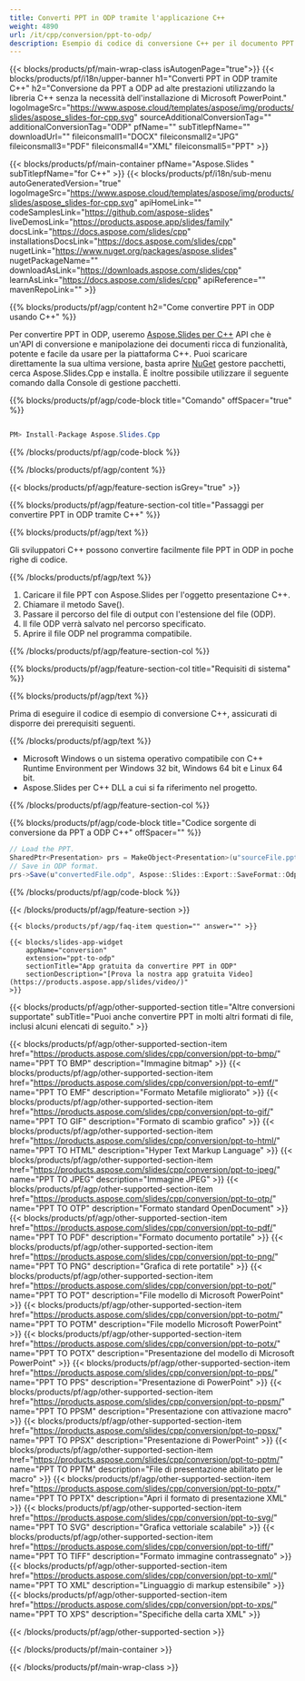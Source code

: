 ```yaml
---
title: Converti PPT in ODP tramite l'applicazione C++
weight: 4890
url: /it/cpp/conversion/ppt-to-odp/ 
description: Esempio di codice di conversione C++ per il documento PPT in formato ODP. Utilizzare il codice di esempio per la conversione batch da PPT a ODP all'interno di qualsiasi applicazione C++.
---
```


{{< blocks/products/pf/main-wrap-class isAutogenPage="true">}}
{{< blocks/products/pf/i18n/upper-banner h1="Converti PPT in ODP tramite C++" h2="Conversione da PPT a ODP ad alte prestazioni utilizzando la libreria C++ senza la necessità dell'installazione di Microsoft PowerPoint." logoImageSrc="https://www.aspose.cloud/templates/aspose/img/products/slides/aspose_slides-for-cpp.svg" sourceAdditionalConversionTag="" additionalConversionTag="ODP" pfName="" subTitlepfName="" downloadUrl="" fileiconsmall1="DOCX" fileiconsmall2="JPG" fileiconsmall3="PDF" fileiconsmall4="XML" fileiconsmall5="PPT" >}}

{{< blocks/products/pf/main-container pfName="Aspose.Slides " subTitlepfName="for C++" >}}
{{< blocks/products/pf/i18n/sub-menu autoGeneratedVersion="true" logoImageSrc="https://www.aspose.cloud/templates/aspose/img/products/slides/aspose_slides-for-cpp.svg" apiHomeLink="" codeSamplesLink="https://github.com/aspose-slides" liveDemosLink="https://products.aspose.app/slides/family" docsLink="https://docs.aspose.com/slides/cpp" installationsDocsLink="https://docs.aspose.com/slides/cpp" nugetLink="https://www.nuget.org/packages/aspose.slides" nugetPackageName="" downloadAsLink="https://downloads.aspose.com/slides/cpp" learnAsLink="https://docs.aspose.com/slides/cpp" apiReference="" mavenRepoLink="" >}}

{{% blocks/products/pf/agp/content h2="Come convertire PPT in ODP usando C++" %}}

 Per convertire PPT in ODP, useremo
 [Aspose.Slides per C++](https://products.aspose.com/slides/cpp)
 API che è un'API di conversione e manipolazione dei documenti ricca di funzionalità, potente e facile da usare per la piattaforma C++. Puoi scaricare direttamente la sua ultima versione, basta aprire
 [NuGet](https://www.nuget.org/packages/aspose.slides)
 gestore pacchetti, cerca
 Aspose.Slides.Cpp
 e installa. È inoltre possibile utilizzare il seguente comando dalla Console di gestione pacchetti.

{{% blocks/products/pf/agp/code-block title="Comando" offSpacer="true" %}}

```cs

PM> Install-Package Aspose.Slides.Cpp

```

{{% /blocks/products/pf/agp/code-block %}}

{{% /blocks/products/pf/agp/content %}}

{{< blocks/products/pf/agp/feature-section isGrey="true" >}}

{{% blocks/products/pf/agp/feature-section-col title="Passaggi per convertire PPT in ODP tramite C++" %}}

{{% blocks/products/pf/agp/text %}}

 Gli sviluppatori C++ possono convertire facilmente file PPT in ODP in poche righe di codice.

{{% /blocks/products/pf/agp/text %}}

1. Caricare il file PPT con Aspose.Slides per l'oggetto presentazione C++.
1. Chiamare il metodo Save().
1. Passare il percorso del file di output con l'estensione del file (ODP).
1. Il file ODP verrà salvato nel percorso specificato.
1. Aprire il file ODP nel programma compatibile.

{{% /blocks/products/pf/agp/feature-section-col %}}

{{% blocks/products/pf/agp/feature-section-col title="Requisiti di sistema" %}}

{{% blocks/products/pf/agp/text %}}

 Prima di eseguire il codice di esempio di conversione C++, assicurati di disporre dei prerequisiti seguenti.

{{% /blocks/products/pf/agp/text %}}

- Microsoft Windows o un sistema operativo compatibile con C++ Runtime Environment per Windows 32 bit, Windows 64 bit e Linux 64 bit.
- Aspose.Slides per C++ DLL a cui si fa riferimento nel progetto.

{{% /blocks/products/pf/agp/feature-section-col %}}

{{% blocks/products/pf/agp/code-block title="Codice sorgente di conversione da PPT a ODP C++" offSpacer="" %}}

```cs
// Load the PPT.
SharedPtr<Presentation> prs = MakeObject<Presentation>(u"sourceFile.ppt");
// Save in ODP format.
prs->Save(u"convertedFile.odp", Aspose::Slides::Export::SaveFormat::Odp);

```

{{% /blocks/products/pf/agp/code-block %}}

{{< /blocks/products/pf/agp/feature-section >}}

    {{< blocks/products/pf/agp/faq-item question="" answer="" >}}
 

<!-- aboutfile Starts -->

<!-- aboutfile Ends -->

    {{< blocks/slides-app-widget 
        appName="conversion"
        extension="ppt-to-odp"
        sectionTitle="App gratuita da convertire PPT in ODP" 
        sectionDescription="[Prova la nostra app gratuita Video](https://products.aspose.app/slides/video/)" 
    >}}
    
{{< blocks/products/pf/agp/other-supported-section title="Altre conversioni supportate" subTitle="Puoi anche convertire PPT in molti altri formati di file, inclusi alcuni elencati di seguito." >}}

{{< blocks/products/pf/agp/other-supported-section-item href="https://products.aspose.com/slides/cpp/conversion/ppt-to-bmp/" name="PPT TO BMP" description="Immagine bitmap" >}}
{{< blocks/products/pf/agp/other-supported-section-item href="https://products.aspose.com/slides/cpp/conversion/ppt-to-emf/" name="PPT TO EMF" description="Formato Metafile migliorato" >}}
{{< blocks/products/pf/agp/other-supported-section-item href="https://products.aspose.com/slides/cpp/conversion/ppt-to-gif/" name="PPT TO GIF" description="Formato di scambio grafico" >}}
{{< blocks/products/pf/agp/other-supported-section-item href="https://products.aspose.com/slides/cpp/conversion/ppt-to-html/" name="PPT TO HTML" description="Hyper Text Markup Language" >}}
{{< blocks/products/pf/agp/other-supported-section-item href="https://products.aspose.com/slides/cpp/conversion/ppt-to-jpeg/" name="PPT TO JPEG" description="Immagine JPEG" >}}
{{< blocks/products/pf/agp/other-supported-section-item href="https://products.aspose.com/slides/cpp/conversion/ppt-to-otp/" name="PPT TO OTP" description="Formato standard OpenDocument" >}}
{{< blocks/products/pf/agp/other-supported-section-item href="https://products.aspose.com/slides/cpp/conversion/ppt-to-pdf/" name="PPT TO PDF" description="Formato documento portatile" >}}
{{< blocks/products/pf/agp/other-supported-section-item href="https://products.aspose.com/slides/cpp/conversion/ppt-to-png/" name="PPT TO PNG" description="Grafica di rete portatile" >}}
{{< blocks/products/pf/agp/other-supported-section-item href="https://products.aspose.com/slides/cpp/conversion/ppt-to-pot/" name="PPT TO POT" description="File modello di Microsoft PowerPoint" >}}
{{< blocks/products/pf/agp/other-supported-section-item href="https://products.aspose.com/slides/cpp/conversion/ppt-to-potm/" name="PPT TO POTM" description="File modello Microsoft PowerPoint" >}}
{{< blocks/products/pf/agp/other-supported-section-item href="https://products.aspose.com/slides/cpp/conversion/ppt-to-potx/" name="PPT TO POTX" description="Presentazione del modello di Microsoft PowerPoint" >}}
{{< blocks/products/pf/agp/other-supported-section-item href="https://products.aspose.com/slides/cpp/conversion/ppt-to-pps/" name="PPT TO PPS" description="Presentazione di PowerPoint" >}}
{{< blocks/products/pf/agp/other-supported-section-item href="https://products.aspose.com/slides/cpp/conversion/ppt-to-ppsm/" name="PPT TO PPSM" description="Presentazione con attivazione macro" >}}
{{< blocks/products/pf/agp/other-supported-section-item href="https://products.aspose.com/slides/cpp/conversion/ppt-to-ppsx/" name="PPT TO PPSX" description="Presentazione di PowerPoint" >}}
{{< blocks/products/pf/agp/other-supported-section-item href="https://products.aspose.com/slides/cpp/conversion/ppt-to-pptm/" name="PPT TO PPTM" description="File di presentazione abilitato per le macro" >}}
{{< blocks/products/pf/agp/other-supported-section-item href="https://products.aspose.com/slides/cpp/conversion/ppt-to-pptx/" name="PPT TO PPTX" description="Apri il formato di presentazione XML" >}}
{{< blocks/products/pf/agp/other-supported-section-item href="https://products.aspose.com/slides/cpp/conversion/ppt-to-svg/" name="PPT TO SVG" description="Grafica vettoriale scalabile" >}}
{{< blocks/products/pf/agp/other-supported-section-item href="https://products.aspose.com/slides/cpp/conversion/ppt-to-tiff/" name="PPT TO TIFF" description="Formato immagine contrassegnato" >}}
{{< blocks/products/pf/agp/other-supported-section-item href="https://products.aspose.com/slides/cpp/conversion/ppt-to-xml/" name="PPT TO XML" description="Linguaggio di markup estensibile" >}}
{{< blocks/products/pf/agp/other-supported-section-item href="https://products.aspose.com/slides/cpp/conversion/ppt-to-xps/" name="PPT TO XPS" description="Specifiche della carta XML" >}}

{{< /blocks/products/pf/agp/other-supported-section >}}

{{< /blocks/products/pf/main-container >}}
    
{{< /blocks/products/pf/main-wrap-class >}}